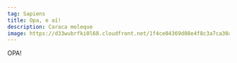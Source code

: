 ```yaml
---
tag: Sapiens
title: Opa, e aí!
description: Caraca moleque
image: https://d33wubrfki0l68.cloudfront.net/1f4ce04369d08e4f8c3a7ca30a11c4873fda2ae1/5ec76/static/netlify-cms-logo-89325c27d4b56df2c79af749826c6730.svg
---
```

OPA!